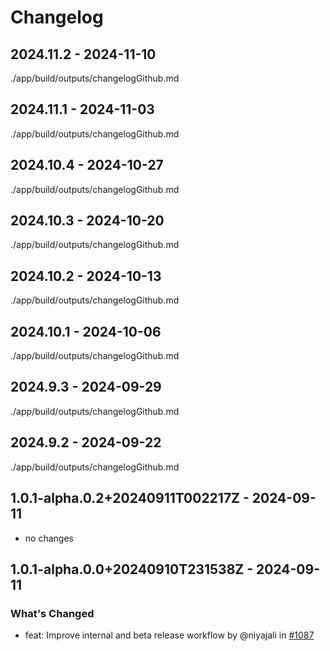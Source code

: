 # Changelog

## 2024.11.2 - 2024-11-10

./app/build/outputs/changelogGithub.md

## 2024.11.1 - 2024-11-03

./app/build/outputs/changelogGithub.md

## 2024.10.4 - 2024-10-27

./app/build/outputs/changelogGithub.md

## 2024.10.3 - 2024-10-20

./app/build/outputs/changelogGithub.md

## 2024.10.2 - 2024-10-13

./app/build/outputs/changelogGithub.md

## 2024.10.1 - 2024-10-06

./app/build/outputs/changelogGithub.md

## 2024.9.3 - 2024-09-29

./app/build/outputs/changelogGithub.md

## 2024.9.2 - 2024-09-22

./app/build/outputs/changelogGithub.md

## 1.0.1-alpha.0.2+20240911T002217Z - 2024-09-11

- no changes

## 1.0.1-alpha.0.0+20240910T231538Z - 2024-09-11

### What's Changed

- feat: Improve internal and beta release workflow by @niyajali in [#1087](https://github.com/skniyajali/PoposRoom/pull/1087)
